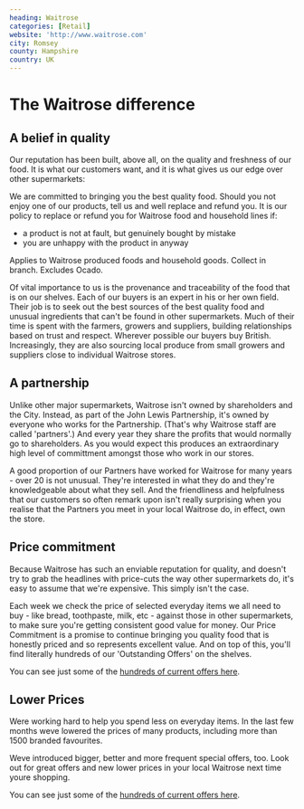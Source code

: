 ```yaml
---
heading: Waitrose
categories: [Retail]
website: 'http://www.waitrose.com'
city: Romsey
county: Hampshire
country: UK
---
```

# The Waitrose difference

## A belief in quality

Our reputation has been built, above all, on the quality and freshness of our food. It is what our customers want, and it is what gives us our edge over other supermarkets:

We are committed to bringing you the best quality food. Should you not enjoy one of our products, tell us and well replace and refund you. It is our policy to replace or refund you for Waitrose food and household lines if:

- a product is not at fault, but genuinely bought by mistake
- you are unhappy with the product in anyway

Applies to Waitrose produced foods and household goods. Collect in branch. Excludes Ocado.

Of vital importance to us is the provenance and traceability of the food that is on our shelves. Each of our buyers is an expert in his or her own field. Their job is to seek out the best sources of the best quality food and unusual ingredients that can't be found in other supermarkets. Much of their time is spent with the farmers, growers and suppliers, building relationships based on trust and respect. Wherever possible our buyers buy British. Increasingly, they are also sourcing local produce from small growers and suppliers close to individual Waitrose stores.

## A partnership

Unlike other major supermarkets, Waitrose isn't owned by shareholders and the City. Instead, as part of the John Lewis Partnership, it's owned by everyone who works for the Partnership. (That's why Waitrose staff are called 'partners'.) And every year they share the profits that would normally go to shareholders. As you would expect this produces an extraordinary high level of committment amongst those who work in our stores.

A good proportion of our Partners have worked for Waitrose for many years - over 20 is not unusual. They're interested in what they do and they're knowledgeable about what they sell. And the friendliness and helpfulness that our customers so often remark upon isn't really surprising when you realise that the Partners you meet in your local Waitrose do, in effect, own the store.

## Price commitment

Because Waitrose has such an enviable reputation for quality, and doesn't try to grab the headlines with price-cuts the way other supermarkets do, it's easy to assume that we're expensive. This simply isn't the case.

Each week we check the price of selected everyday items we all need to buy - like bread, toothpaste, milk, etc - against those in other supermarkets, to make sure you're getting consistent good value for money. Our Price Commitment is a promise to continue bringing you quality food that is honestly priced and so represents excellent value. And on top of this, you'll find literally hundreds of our 'Outstanding Offers' on the shelves.

You can see just some of the [hundreds of current offers here](http://www.waitrose.com/content/waitrose/en/home/offers.html).

## Lower Prices

Were working hard to help you spend less on everyday items. In the last few months weve lowered the prices of many products, including more than 1500 branded favourites.

Weve introduced bigger, better and more frequent special offers, too. Look out for great offers and new lower prices in your local Waitrose next time youre shopping.

You can see just some of the [hundreds of current offers here](http://www.waitrose.com/content/waitrose/en/home/offers.html).

